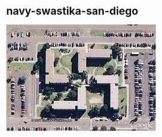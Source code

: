 # navy-swastika-san-diego
![](https://github.com/nondejus/navy-swastika-san-diego/blob/main/w234-400x283.jpg)
